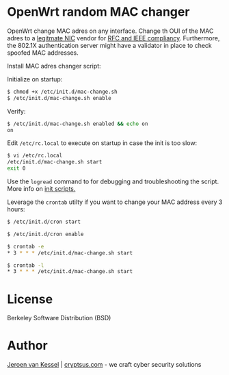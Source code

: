 # OpenWrt random MAC changer
OpenWrt change MAC adres on any interface. Change th OUI of the MAC adres to a [legitmate NIC](https://mac2vendor.com/) vendor for [RFC and IEEE compliancy](http://standards-oui.ieee.org/oui.txt). Furthermore, the 802.1X authentication server might have a validator in place to check spoofed MAC addresses.

Install MAC adres changer script:

Initialize on startup:
```bash
$ chmod +x /etc/init.d/mac-change.sh
$ /etc/init.d/mac-change.sh enable
```
Verify:
```bash
$ /etc/init.d/mac-change.sh enabled && echo on
on
```
Edit `/etc/rc.local` to execute on startup in case the init is too slow:
```bash
$ vi /etc/rc.local
/etc/init.d/mac-change.sh start
exit 0
```
Use the `logread` command to for debugging and troubleshooting the script. More info on [init scripts.](https://openwrt.org/docs/techref/initscripts)

Leverage the `crontab` utilty if you want to change your MAC address every 3 hours:
```bash
$ /etc/init.d/cron start
```

```bash
$ /etc/init.d/cron enable
```

```bash
$ crontab -e
* 3 * * * /etc/init.d/mac-change.sh start
```
```bash
$ crontab -l
* 3 * * * /etc/init.d/mac-change.sh start
```
# License
Berkeley Software Distribution (BSD)

# Author
[Jeroen van Kessel](https://twitter.com/jeroenvkessel) | [cryptsus.com](https://cryptsus.com) - we craft cyber security solutions
